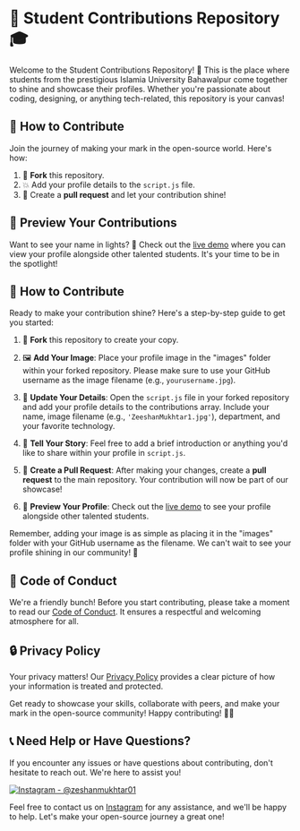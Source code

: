 # 🚀 Student Contributions Repository 🎓

Welcome to the Student Contributions Repository! 🌟 This is the place where students from the prestigious Islamia University Bahawalpur come together to shine and showcase their profiles. Whether you're passionate about coding, designing, or anything tech-related, this repository is your canvas!

## 🎉 How to Contribute

Join the journey of making your mark in the open-source world. Here's how:

1. 🍴 **Fork** this repository.
2. 💥 Add your profile details to the `script.js` file.
3. 🚀 Create a **pull request** and let your contribution shine!

## 👀 Preview Your Contributions

Want to see your name in lights? 🔦 Check out the [live demo](#) where you can view your profile alongside other talented students. It's your time to be in the spotlight!

## 🎉 How to Contribute

Ready to make your contribution shine? Here's a step-by-step guide to get you started:

1. 🍴 **Fork** this repository to create your copy.

2. 🖼️ **Add Your Image**: Place your profile image in the "images" folder within your forked repository. Please make sure to use your GitHub username as the image filename (e.g., `yourusername.jpg`).

3. 📄 **Update Your Details**: Open the `script.js` file in your forked repository and add your profile details to the contributions array. Include your name, image filename (e.g., `'ZeeshanMukhtar1.jpg'`), department, and your favorite technology.

4. 💬 **Tell Your Story**: Feel free to add a brief introduction or anything you'd like to share within your profile in `script.js`.

5. 🚀 **Create a Pull Request**: After making your changes, create a **pull request** to the main repository. Your contribution will now be part of our showcase!

6. 👀 **Preview Your Profile**: Check out the [live demo](#) to see your profile alongside other talented students.

Remember, adding your image is as simple as placing it in the "images" folder with your GitHub username as the filename. We can't wait to see your profile shining in our community! 🌟

## 🤝 Code of Conduct

We're a friendly bunch! Before you start contributing, please take a moment to read our [Code of Conduct](CODE_OF_CONDUCT.md). It ensures a respectful and welcoming atmosphere for all.

## 🔒 Privacy Policy

Your privacy matters! Our [Privacy Policy](PRIVACY_POLICY.md) provides a clear picture of how your information is treated and protected.

Get ready to showcase your skills, collaborate with peers, and make your mark in the open-source community! Happy contributing! 🌈✨

## 📞 Need Help or Have Questions?

If you encounter any issues or have questions about contributing, don't hesitate to reach out. We're here to assist you!

[![Instagram - @zeshanmukhtar01](https://img.shields.io/badge/Instagram-%40zeshanmukhtar01-red)](https://www.instagram.com/zeshanmukhtar01/)

Feel free to contact us on [Instagram](https://www.instagram.com/zeshanmukhtar01/) for any assistance, and we'll be happy to help. Let's make your open-source journey a great one!
